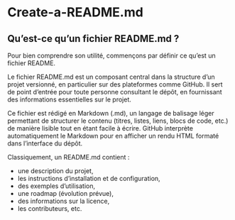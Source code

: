 # Create-a-README.md

## Qu’est-ce qu’un fichier README.md ?

Pour bien comprendre son utilité, commençons par définir ce qu’est un fichier README.

Le fichier README.md est un composant central dans la structure d’un projet versionné, en particulier sur des plateformes comme GitHub. Il sert de point d’entrée pour toute personne consultant le dépôt, en fournissant des informations essentielles sur le projet.

Ce fichier est rédigé en Markdown (.md), un langage de balisage léger permettant de structurer le contenu (titres, listes, liens, blocs de code, etc.) de manière lisible tout en étant facile à écrire. GitHub interprète automatiquement le Markdown pour en afficher un rendu HTML formaté dans l’interface du dépôt.

Classiquement, un README.md contient :

- une description du projet,
- les instructions d’installation et de configuration,
- des exemples d’utilisation,
- une roadmap (évolution prévue),
- des informations sur la licence,
- les contributeurs, etc.

